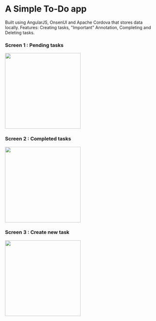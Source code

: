 # A Simple To-Do app
Built using AngularJS, OnsenUI and Apache Cordova that stores data locally.
Features: Creating tasks, "Important" Annotation, Completing and Deleting tasks.

### Screen 1 : Pending tasks
<img src="https://github.com/apoorvamohite/readme-images/blob/main/Screenshot_20221001-145156_Todo%20App.jpg" width="250">

### Screen 2 : Completed tasks
<img src="https://github.com/apoorvamohite/readme-images/blob/main/Screenshot_20221001-145159_Todo%20App.jpg" width="250">

### Screen 3 : Create new task
<img src="https://github.com/apoorvamohite/readme-images/blob/main/Screenshot_20221001-145207_Todo%20App.jpg" width="250">
